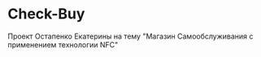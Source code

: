 # Check-Buy
Проект Остапенко Екатерины на тему "Магазин Самообслуживания с применением технологии NFC"
